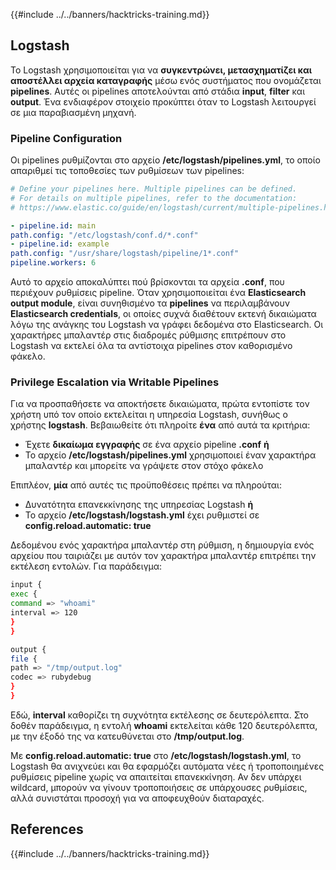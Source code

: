 {{#include ../../banners/hacktricks-training.md}}

## Logstash

Το Logstash χρησιμοποιείται για να **συγκεντρώνει, μετασχηματίζει και αποστέλλει αρχεία καταγραφής** μέσω ενός συστήματος που ονομάζεται **pipelines**. Αυτές οι pipelines αποτελούνται από στάδια **input**, **filter** και **output**. Ένα ενδιαφέρον στοιχείο προκύπτει όταν το Logstash λειτουργεί σε μια παραβιασμένη μηχανή.

### Pipeline Configuration

Οι pipelines ρυθμίζονται στο αρχείο **/etc/logstash/pipelines.yml**, το οποίο απαριθμεί τις τοποθεσίες των ρυθμίσεων των pipelines:
```yaml
# Define your pipelines here. Multiple pipelines can be defined.
# For details on multiple pipelines, refer to the documentation:
# https://www.elastic.co/guide/en/logstash/current/multiple-pipelines.html

- pipeline.id: main
path.config: "/etc/logstash/conf.d/*.conf"
- pipeline.id: example
path.config: "/usr/share/logstash/pipeline/1*.conf"
pipeline.workers: 6
```
Αυτό το αρχείο αποκαλύπτει πού βρίσκονται τα αρχεία **.conf**, που περιέχουν ρυθμίσεις pipeline. Όταν χρησιμοποιείται ένα **Elasticsearch output module**, είναι συνηθισμένο τα **pipelines** να περιλαμβάνουν **Elasticsearch credentials**, οι οποίες συχνά διαθέτουν εκτενή δικαιώματα λόγω της ανάγκης του Logstash να γράφει δεδομένα στο Elasticsearch. Οι χαρακτήρες μπαλαντέρ στις διαδρομές ρύθμισης επιτρέπουν στο Logstash να εκτελεί όλα τα αντίστοιχα pipelines στον καθορισμένο φάκελο.

### Privilege Escalation via Writable Pipelines

Για να προσπαθήσετε να αποκτήσετε δικαιώματα, πρώτα εντοπίστε τον χρήστη υπό τον οποίο εκτελείται η υπηρεσία Logstash, συνήθως ο χρήστης **logstash**. Βεβαιωθείτε ότι πληροίτε **ένα** από αυτά τα κριτήρια:

- Έχετε **δικαίωμα εγγραφής** σε ένα αρχείο pipeline **.conf** **ή**
- Το αρχείο **/etc/logstash/pipelines.yml** χρησιμοποιεί έναν χαρακτήρα μπαλαντέρ και μπορείτε να γράψετε στον στόχο φάκελο

Επιπλέον, **μία** από αυτές τις προϋποθέσεις πρέπει να πληρούται:

- Δυνατότητα επανεκκίνησης της υπηρεσίας Logstash **ή**
- Το αρχείο **/etc/logstash/logstash.yml** έχει ρυθμιστεί σε **config.reload.automatic: true**

Δεδομένου ενός χαρακτήρα μπαλαντέρ στη ρύθμιση, η δημιουργία ενός αρχείου που ταιριάζει με αυτόν τον χαρακτήρα μπαλαντέρ επιτρέπει την εκτέλεση εντολών. Για παράδειγμα:
```bash
input {
exec {
command => "whoami"
interval => 120
}
}

output {
file {
path => "/tmp/output.log"
codec => rubydebug
}
}
```
Εδώ, **interval** καθορίζει τη συχνότητα εκτέλεσης σε δευτερόλεπτα. Στο δοθέν παράδειγμα, η εντολή **whoami** εκτελείται κάθε 120 δευτερόλεπτα, με την έξοδό της να κατευθύνεται στο **/tmp/output.log**.

Με **config.reload.automatic: true** στο **/etc/logstash/logstash.yml**, το Logstash θα ανιχνεύει και θα εφαρμόζει αυτόματα νέες ή τροποποιημένες ρυθμίσεις pipeline χωρίς να απαιτείται επανεκκίνηση. Αν δεν υπάρχει wildcard, μπορούν να γίνουν τροποποιήσεις σε υπάρχουσες ρυθμίσεις, αλλά συνιστάται προσοχή για να αποφευχθούν διαταραχές.

## References

{{#include ../../banners/hacktricks-training.md}}
